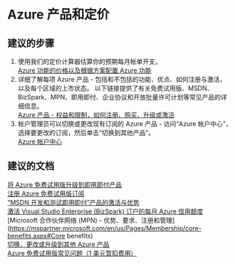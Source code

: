 <properties
    pageTitle="Azure 产品和定价"
    description="Azure 产品和定价"
    service="azure-billing"
    resource="billing"
    authors="kasparks"
    displayOrder=""
    selfHelpType="generic"
    supportTopicIds="32454854"
    resourceTags=""
    productPesIds="15659"
    cloudEnvironments="public"
/>


# Azure 产品和定价

## **建议的步骤**
1. 使用我们的定价计算器估算你的预期每月帐单开支。<br>
[Azure 功能的价格以及根据方案配置 Azure 功能](https://azure.microsoft.com/pricing/calculator/)
2. 详细了解每项 Azure 产品 - 包括和不包括的功能、优点、如何注册与激活，以及每个区域的上市状态。 以下链接提供了有关免费试用版、MSDN、BizSpark、MPN、即用即付、企业协议和开放批量许可计划等常见产品的详细信息。<br>
[Azure 产品 - 权益和限制，如何注册、购买、升级或激活](https://azure.microsoft.com/documentation/articles/billing-buy-sign-up-azure-subscription/)
3. 帐户管理员可以切换或更改现有订阅的 Azure 产品 - 访问“Azure 帐户中心”，选择要更改的订阅，然后单击“切换到其他产品”。<br>
[Azure 帐户中心](https://account.windowsazure.com/Subscriptions)

## **建议的文档**
[将 Azure 免费试用版升级到即用即付产品](https://azure.microsoft.com/documentation/articles/billing-buy-sign-up-azure-subscription/#upgrade-azure-free-trial-to-pay-as-you-go)<br>
[注册 Azure 免费试用版订阅](https://azure.microsoft.com/documentation/articles/billing-buy-sign-up-azure-subscription/#sign-up-for-an-azure-free-trial-subscription)<br>
[“MSDN 开发和测试即用即付”产品的激活与优势](https://azure.microsoft.com/offers/ms-azr-0023p/)<br>
[激活 Visual Studio Enterprise (BizSpark) 订户的每月 Azure 信用额度](https://azure.microsoft.com/offers/ms-azr-0064p/)<br>
[Microsoft 合作伙伴网络 (MPN) - 优势、要求、注册和管理](https://mspartner.microsoft.com/en/us/Pages/Membership/core-benefits.aspx#Core benefits)<br>
[切换、更改或升级到其他 Azure 产品](https://azure.microsoft.com/documentation/articles/billing-how-to-switch-azure-offer/)<br>
[Azure 免费试用版常见问题（1 美元暂扣费用）](https://azure.microsoft.com/en-in/pricing/free-trial-faq/)



<!--HONumber=Jul16_HO4-->


